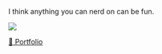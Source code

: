 I think anything you can nerd on can be fun.

![](https://github-readme-stats.vercel.app/api?username=rommuloifrn&theme=nord)

<a href="https://rommuloifrn.github.io/" target="_blank">
💼 Portfolio
</a>

  

